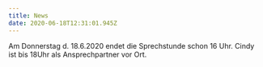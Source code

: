 ```yaml
---
title: News
date: 2020-06-18T12:31:01.945Z
---
```

Am Donnerstag d. 18.6.2020 endet die Sprechstunde schon 16 Uhr.
Cindy ist bis 18Uhr als Ansprechpartner vor Ort. 
